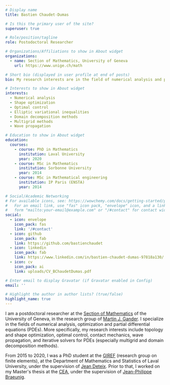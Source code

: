 ```yaml
---
# Display name
title: Bastien Chaudet-Dumas

# Is this the primary user of the site?
superuser: true

# Role/position/tagline
role: Postodoctoral Researcher

# Organizations/Affiliations to show in About widget
organizations:
  - name: Section of Mathematics, University of Geneva
    url: https://www.unige.ch/math

# Short bio (displayed in user profile at end of posts)
bio: My research interests are in the field of numerical analysis and partial differential equations.

# Interests to show in About widget
interests:
  - Numerical analysis
  - Shape optimization
  - Optimal control
  - Elliptic variational inequalities
  - Domain decomposition methods
  - Multigrid methods
  - Wave propagation

# Education to show in About widget
education:
  courses:
    - course: PhD in Mathematics
      institution: Laval University
      year: 2020
    - course: MSc in Mathematics
      institution: Sorbonne University
      year: 2014
    - course: MSc in Mathematical engineering
      institution: IP Paris (ENSTA)
      year: 2014

# Social/Academic Networking
# For available icons, see: https://wowchemy.com/docs/getting-started/page-builder/#icons
#   For an email link, use "fas" icon pack, "envelope" icon, and a link in the
#   form "mailto:your-email@example.com" or "/#contact" for contact widget.
social:
  - icon: envelope
    icon_pack: fas
    link: '/#contact'
  - icon: github
    icon_pack: fab
    link: https://github.com/bastienchaudet
  - icon: linkedin
    icon_pack: fab
    link: https://www.linkedin.com/in/bastien-chaudet-dumas-97818a130/
  - icon: cv
    icon_pack: ai
    link: uploads/CV_BChaudetDumas.pdf

# Enter email to display Gravatar (if Gravatar enabled in Config)
email: ''

# Highlight the author in author lists? (true/false)
highlight_name: true
---
```


I am a postdoctoral researcher at the [Section of Mathematics](https://www.unige.ch/math/) of the University of Geneva, in the research group of [Martin J. Gander](http://www.unige.ch/~gander/). I specialize in the fields of numerical analysis, optimization and partial differential equations (PDEs). More specifically, my research interests include topology and shape optimization, optimal control, contact mechanics, wave propagation, and iterative solvers for PDEs (especially multigrid and domain decomposition methods).

From 2015 to 2020, I was a PhD student at the [GIREF](https://giref.ulaval.ca/) (research group on finite elements), at the Department of Mathematics and Statistics of Laval University, under the supervision of [Jean Deteix](https://www.researchgate.net/profile/Jean-Deteix). Prior to that, I worked on my Master's thesis at the [CEA](https://www.cea.fr/), under the supervision of [Jean-Philippe Braeunig](https://www.researchgate.net/profile/Jean-Philippe-Braeunig-2). 
